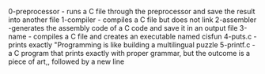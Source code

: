 0-preprocessor - runs a C file through the preprocessor and save the result into another file
1-compiler - compiles a C file but does not link
2-assembler -generates the assembly code of a C code and save it in an output file
3-name - compiles a C file and creates an executable named cisfun
4-puts.c -prints exactly "Programming is like building a multilingual puzzle
5-printf.c -a C program that prints exactly with proper grammar, but the outcome is a piece of art,, followed by a new line
